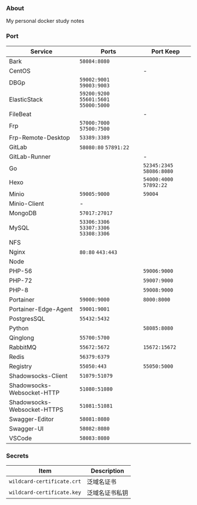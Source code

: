 ### About

My personal docker study notes



### Port

| Service                     | Ports                                    | Port Keep                  |
| --------------------------- | ---------------------------------------- | -------------------------- |
| Bark                        | `58084:8080`                             |                            |
| CentOS                      |                                          | -                          |
| DBGp                        | `59002:9001`  `59003:9003`               |                            |
| ElasticStack                | `59200:9200`  `55601:5601`  `55000:5000` |                            |
| FileBeat                    |                                          | -                          |
| Frp                         | `57000:7000`  `57500:7500`               |                            |
| Frp-Remote-Desktop          | `53389:3389`                             |                            |
| GitLab                      | `58080:80`  `57891:22`                   |                            |
| GitLab-Runner               |                                          | -                          |
| Go                          |                                          | `52345:2345`  `58086:8080` |
| Hexo                        |                                          | `54000:4000` `57892:22`    |
| Minio                       | `59005:9000`                             | `59004`                    |
| Minio-Client                | -                                        |                            |
| MongoDB                     | `57017:27017`                            |                            |
| MySQL                       | `53306:3306`  `53307:3306` `53308:3306`  |                            |
| NFS                         |                                          |                            |
| Nginx                       | `80:80`  `443:443`                       |                            |
| Node                        |                                          |                            |
| PHP-56                      |                                          | `59006:9000`               |
| PHP-72                      |                                          | `59007:9000`               |
| PHP-8                       |                                          | `59008:9000`               |
| Portainer                   | `59000:9000`                             | `8000:8000`                |
| Portainer-Edge-Agent        | `59001:9001`                             |                            |
| PostgresSQL                 | `55432:5432`                             |                            |
| Python                      |                                          | `58085:8080`               |
| Qinglong                    | `55700:5700`                             |                            |
| RabbitMQ                    | `55672:5672`                             | `15672:15672`              |
| Redis                       | `56379:6379`                             |                            |
| Registry                    | `55050:443`                              | `55050:5000`               |
| Shadowsocks-Client          | `51079:51079`                            |                            |
| Shadowsocks-Websocket-HTTP  | `51080:51080`                            |                            |
| Shadowsocks-Websocket-HTTPS | `51081:51081`                            |                            |
| Swagger-Editor              | `58081:8080`                             |                            |
| Swagger-UI                  | `58082:8080`                             |                            |
| VSCode                      | `58083:8080`                             |                            |



### Secrets

| Item                       | Description    |
| -------------------------- | -------------- |
| `wildcard-certificate.crt` | 泛域名证书     |
| `wildcard-certificate.key` | 泛域名证书私钥 |

